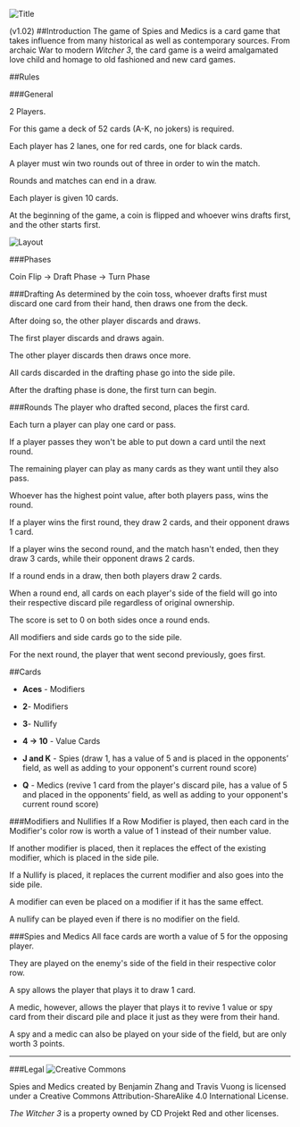 ![Title](http://i.imgur.com/SMNA2xd.jpg)

(v1.02)
##Introduction
The game of Spies and Medics is a card game that takes influence from many historical as well as contemporary sources.
From archaic War to modern *Witcher 3*, the card game is a weird amalgamated love child and homage to old fashioned and new card games.

##Rules

###General

2 Players.

For this game a deck of 52 cards (A-K, no jokers) is required.

Each player has 2 lanes, one for red cards, one for black cards.

A player must win two rounds out of three in order to win the match.

Rounds and matches can end in a draw.

Each player is given 10 cards.

At the beginning of the game, a coin is flipped and whoever wins drafts first, and the other starts first.

![Layout](http://i.imgur.com/JJUynCQ.jpg)


###Phases

Coin Flip -> Draft Phase -> Turn Phase

###Drafting
As determined by the coin toss, whoever drafts first must discard one card from their hand, then draws one from the deck.

After doing so, the other player discards and draws.

The first player discards and draws again.

The other player discards then draws once more.

All cards discarded in the drafting phase go into the side pile.

After the drafting phase is done, the first turn can begin.

###Rounds
The player who drafted second, places the first card.

Each turn a player can play one card or pass.

If a player passes they won't be able to put down a card until the next round.

The remaining player can play as many cards as they want until they also pass.

Whoever has the highest point value, after both players pass, wins the round.

If a player wins the first round, they draw 2 cards, and their opponent draws 1 card.

If a player wins the second round, and the match hasn't ended, then they draw 3 cards, while their opponent draws 2 cards.

If a round ends in a draw, then both players draw 2 cards.

When a round end, all cards on each player's side of the field will go into their respective discard pile regardless of original ownership.

The score is set to 0 on both sides once a round ends.

All modifiers and side cards go to the side pile.

For the next round, the player that went second previously, goes first.

##Cards
* **Aces** - Modifiers

* **2**- Modifiers

* **3**- Nullify

* **4 -> 10** - Value Cards

* **J and K** - Spies (draw 1, has a value of 5 and is placed in the opponents’ field, as well as adding to your opponent's current round score)

* **Q** - Medics (revive 1 card from the player's discard pile, has a value of 5 and placed in the opponents’ field, as well as adding to your opponent's current round score)

###Modifiers and Nullifies
If a Row Modifier is played, then each card in the Modifier's color row is worth a value of 1 instead of their number value.

If another modifier is placed, then it replaces the effect of the existing modifier, which is placed in the side pile.

If a Nullify is placed, it replaces the current modifier and also goes into the side pile.

A modifier can even be placed on a modifier if it has the same effect.

A nullify can be played even if there is no modifier on the field.

###Spies and Medics
All face cards are worth a value of 5 for the opposing player.

They are played on the enemy's side of the field in their respective color row.

A spy allows the player that plays it to draw 1 card.

A medic, however, allows the player that plays it to revive 1 value or spy card from their discard pile and place it just as they were from their hand.

A spy and a medic can also be played on your side of the field, but are only worth 3 points.

_______________________________________________________________________

###Legal
![Creative Commons](https://licensebuttons.net/l/by-sa/4.0/88x31.png)

Spies and Medics created by Benjamin Zhang and Travis Vuong is licensed under a Creative Commons Attribution-ShareAlike 4.0 International License.

*The Witcher 3* is a property owned by CD Projekt Red and other licenses.
